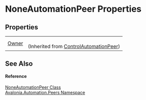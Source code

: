 # NoneAutomationPeer Properties




## Properties
<table>
<tr>
<td><a href="P_Avalonia_Automation_Peers_ControlAutomationPeer_Owner">Owner</a></td>
<td><br />(Inherited from <a href="T_Avalonia_Automation_Peers_ControlAutomationPeer">ControlAutomationPeer</a>)</td>
</tr>
</table>

## See Also


#### Reference
<a href="T_Avalonia_Automation_Peers_NoneAutomationPeer">NoneAutomationPeer Class</a>  
<a href="N_Avalonia_Automation_Peers">Avalonia.Automation.Peers Namespace</a>  
